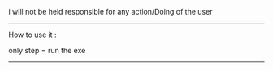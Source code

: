 i will not be held responsible for any action/Doing of the user


---------------------------------------------------------------------------

How to use it :


only step = run the exe

-----------------------------------------------------------------
